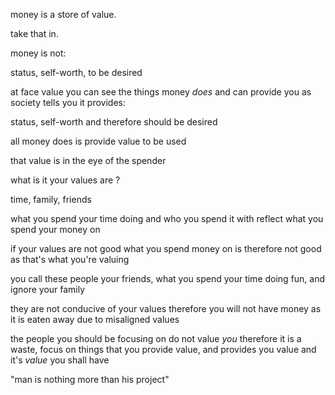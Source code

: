 money is a store of value.

take that in.

money is not:

status, self-worth, to be desired

at face value you can see the things money _does_ and can provide you as society tells you it provides:

status, self-worth and therefore should be desired

all money does is provide value to be used

that value is in the eye of the spender

what is it your values are ?

time, family, friends

what you spend your time doing and who you spend it with reflect what you spend your money on

if your values are not good what you spend money on is therefore not good as that's what you're valuing

you call these people your friends, what you spend your time doing fun, and ignore your family

they are not conducive of your values therefore you will not have money as it is eaten away due to misaligned values

the people you should be focusing on do not value _you_ therefore it is a waste, focus on things that you provide value, and provides you value and it's _value_ you shall have

"man is nothing more than his project"